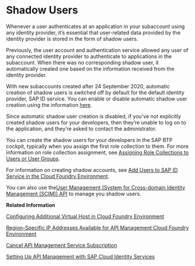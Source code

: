 <!-- loioa0f5fe580ed846ca95f8601678509add -->

# Shadow Users

Whenever a user authenticates at an application in your subaccount using any identity provider, it’s essential that user-related data provided by the identity provider is stored in the form of shadow users.

Previously, the user account and authentication service allowed any user of any connected identity provider to authenticate to applications in the subaccount. When there was no corresponding shadow user, it automatically created one based on the information received from the identity provider.

With new subaccounts created after 24 September 2020, automatic creation of shadow users is switched off by default for the default identity provider, SAP ID service. You can enable or disable automatic shadow user creation using the information [here](https://help.sap.com/viewer/65de2977205c403bbc107264b8eccf4b/Cloud/en-US/d8525671e8b14147b96ef497e1e1af80.html).

Since automatic shadow user creation is disabled, if you've not explicitly created shadow users for your developers, then they’re unable to log on to the application, and they’re asked to contact the administrator.

You can create the shadow users for your developers in the SAP BTP cockpit, typically when you assign the first role collection to them. For more information on role collection assignment, see [Assigning Role Collections to Users or User Groups](https://help.sap.com/viewer/65de2977205c403bbc107264b8eccf4b/Cloud/en-US/31532c77bd61421e9d40d100fd75ef52.html).

For information on creating shadow accounts, see [Add Users to SAP ID Service in the Cloud Foundry Environment](https://help.sap.com/viewer/65de2977205c403bbc107264b8eccf4b/Cloud/en-US/760ab77e5afd4c15ae70ec7ff59e02ef.html).

You can also use the[User Management \(System for Cross-domain Identity Management \(SCIM\)\) API](https://api.sap.com/api/PlatformAPI/resource) to manage you shadow users.

**Related Information**  


[Configuring Additional Virtual Host in Cloud Foundry Environment](configuring-additional-virtual-host-in-cloud-foundry-environment-a7b91e5.md "A virtual host allows you to host multiple domain names on the API Management capability within SAP Integration Suite.")

[Region-Specific IP Addresses Available for API Management Cloud Foundry Environment](region-specific-ip-addresses-available-for-api-management-cloud-foundry-environment-683a97c.md "API Management protects your backend services. However, API Management needs to establish connectivity to your backend services during an API call execution.")

[Cancel API Management Service Subscription](cancel-api-management-service-subscription-df6df2b.md "You can deactivate your API Management capability from SAP Integration Suite to disable your account from the API Management service.")

[Setting Up API Management with SAP Cloud Identity Services](setting-up-api-management-with-sap-cloud-identity-services-1e88d9c.md "SAP Cloud Platform allows customers to connect their SAP Cloud Identity Services with the BTP offerings.")

